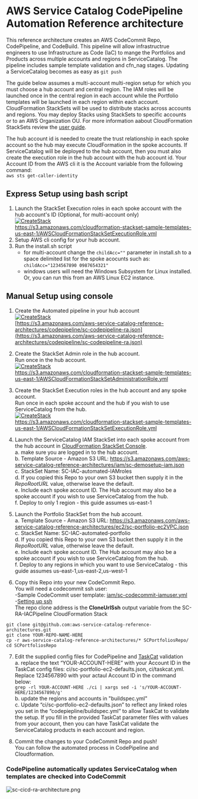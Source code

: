 # AWS Service Catalog CodePipeline Automation Reference architecture

This reference architecture creates an AWS CodeCommit Repo, CodePipeline, and CodeBuild.
 This pipeline will allow infrastructrue engineers to use Infrastructure as Code (IaC) to mange the Portfolios and Products
 across multiple accounts and regions in ServiceCatalog.  The pipeline includes sample template validation and cfn_nag stages.
 Updating a ServiceCatalog becomes as easy as ```git push```

The guide below assumes a multi-account multi-region setup for which you must choose a hub account and central region.
 The IAM roles will be launched once in the central region in each account while the Portfolio templates will be launched
 in each region within each account. CloudFormation StackSets will be used to distribute stacks across accounts and regions. You may deploy Stacks using StackSets to specific accounts
 or to an AWS Organization OU. For more information aabout CloudFormation StackSets review the [user guide](https://docs.aws.amazon.com/AWSCloudFormation/latest/UserGuide/stacksets-prereqs.html).  

The hub account id is needed to create the trust relationship in each spoke account so the hub may execute CloudFormation in the spoke accounts. 
 If ServiceCatalog will be deployed to the hub account, then you must also create the execution role in the hub account with the hub account id.
 Your Account ID from the AWS cli it is the Account variable from the following command:  
 ```aws sts get-caller-identity```

 
## Express Setup using bash script
1. Launch the StackSet Execution roles in each spoke account with the hub account's ID (Optional, for multi-account only)  
   [![CreateStack](https://s3.amazonaws.com/cloudformation-examples/cloudformation-launch-stack.png)](https://console.aws.amazon.com/cloudformation/?region=us-east-1#/stacks/new?stackName=IAM-StackSetExecution&templateURL=https://s3.amazonaws.com/cloudformation-stackset-sample-templates-us-east-1/AWSCloudFormationStackSetExecutionRole.yml)  
   https://s3.amazonaws.com/cloudformation-stackset-sample-templates-us-east-1/AWSCloudFormationStackSetExecutionRole.yml  
2. Setup AWS cli config for your hub account. 
3. Run the install.sh script
   * for multi-account change the ```childAcc=""``` parameter in install.sh to a space delimited list for the spoke acocunts such as:   
   ```childAcc="1234567890 0987654321"```
   * windows users will need the Windows Subsystem for Linux installed.  Or, you can run this from an AWS Linux EC2 instance.


## Manual Setup using console
1. Create the Automated pipeline in your hub account  
  [![CreateStack](https://s3.amazonaws.com/cloudformation-examples/cloudformation-launch-stack.png)](https://console.aws.amazon.com/cloudformation/home?region=us-east-1#/stacks/new?stackName=SC-RA-IACPipeline&templateURL=https://s3.amazonaws.com/aws-service-catalog-reference-architectures/codepipeline/sc-codepipeline-ra.json)  
  [https://s3.amazonaws.com/aws-service-catalog-reference-architectures/codepipeline/sc-codepipeline-ra.json](https://s3.amazonaws.com/aws-service-catalog-reference-architectures/codepipeline/sc-codepipeline-ra.json)

2. Create the StackSet Admin role in the hub account.  
  Run once in the hub account.  
  [![CreateStack](https://s3.amazonaws.com/cloudformation-examples/cloudformation-launch-stack.png)](https://console.aws.amazon.com/cloudformation/?region=us-east-1#/stacks/new?stackName=IAM-StackSetAdministrator&templateURL=https://s3.amazonaws.com/cloudformation-stackset-sample-templates-us-east-1/AWSCloudFormationStackSetAdministrationRole.yml)  
  https://s3.amazonaws.com/cloudformation-stackset-sample-templates-us-east-1/AWSCloudFormationStackSetAdministrationRole.yml  
  
3. Create the StackSet Execution roles in the hub account and any spoke account.    
  Run once in each spoke account and the hub if you wish to use ServiceCatalog from the hub.  
  [![CreateStack](https://s3.amazonaws.com/cloudformation-examples/cloudformation-launch-stack.png)](https://console.aws.amazon.com/cloudformation/?region=us-east-1#/stacks/new?stackName=IAM-StackSetExecution&templateURL=https://s3.amazonaws.com/cloudformation-stackset-sample-templates-us-east-1/AWSCloudFormationStackSetExecutionRole.yml)  
  https://s3.amazonaws.com/cloudformation-stackset-sample-templates-us-east-1/AWSCloudFormationStackSetExecutionRole.yml

4. Launch the ServiceCatalog IAM StackSet into each spoke account from the hub account in [CloudFormation StackSet Console](https://console.aws.amazon.com/cloudformation/home?region=us-east-1#/stacksets/create).  
  a. make sure you are logged in to the hub account.  
  b. Template Source - Amazon S3 URL: https://s3.amazonaws.com/aws-service-catalog-reference-architectures/iam/sc-demosetup-iam.json  
  c. StackSet Name: SC-IAC-automated-IAMroles  
  d. If you copied this Repo to your own S3 bucket then supply it in the _RepoRootURL_ value, otherwise leave the default.  
  e. Include each spoke account ID.  The Hub account may also be a spoke account if you wish to use ServiceCatalog from the hub.  
  f. Deploy to only 1 region - this guide assumes us-east-1  

5. Launch the Portfolio StackSet from the hub account.  
  a. Template Source - Amazon S3 URL: https://s3.amazonaws.com/aws-service-catalog-reference-architectures/ec2/sc-portfolio-ec2VPC.json  
  c. StackSet Name: SC-IAC-automated-portfolio  
  d. If you copied this Repo to your own S3 bucket then supply it in the _RepoRootURL_ value, otherwise leave the default.  
  e. Include each spoke account ID.  The Hub account may also be a spoke account if you wish to use ServiceCatalog from the hub.  
  f. Deploy to any regions in which you want to use ServiceCatalog - this guide assumes us-east-1,us-east-2,us-west-1  

6. Copy this Repo into your new CodeCommit Repo.  
  You will need a codecommit ssh user:   
    -Sample CodeCommit user template: [iam/sc-codecommit-iamuser.yml](iam/sc-codecommit-iamuser.yml)  
    -[Setting up ssh](https://docs.aws.amazon.com/codecommit/latest/userguide/setting-up-ssh-unixes.html)  
  The repo clone address is the **CloneUrlSsh** output variable from the SC-RA-IACPipeline CloudFormation Stack
  ```
  git clone git@github.com:aws-service-catalog-reference-architectures.git
  git clone YOUR-REPO-NAME-HERE
  cp -r aws-service-catalog-reference-architectures/* SCPortfoliosRepo/
  cd SCPortfoliosRepo
  ```

7. Edit the supplied config files for CodePipeline and [TaskCat](https://aws-quickstart.github.io/auto-testing.html) validation  
  a. replace the text “YOUR-ACCOUNT-HERE” with your Account ID in the TaskCat config files: ci/sc-portfolio-ec2-defaults.json,
  ci/taskcat.yml. Replace 1234567890 with your actaul Account ID in the command below:  
  ```grep -rl YOUR-ACCOUNT-HERE ./ci | xargs sed -i 's/YOUR-ACCOUNT-HERE/1234567890/g'```  
  b. update the regions and accounts in "buildspec.yml"  
  c. Update “ci/sc-portfolio-ec2-defaults.json” to reflect any linked roles you set in the “codepiepline/buildspec.yml”
  to allow TaskCat to validate the setup.  If you fill in the provided TaskCat parameter files with values from your account,
  then you can have TaskCat validate the ServiceCatalog products in each account and region.
  
8. Commit the changes to your CodeCommit Repo and push!  
  You can follow the automated process in CodePipeline and Cloudformation.

### CodePipeline automatically updates ServiceCatalog when templates are checked into CodeCommit  
![sc-cicd-ra-architecture.png](sc-cicd-ra-architecture.png)



